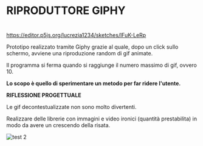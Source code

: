 # RIPRODUTTORE GIPHY <h1>

https://editor.p5js.org/lucrezia1234/sketches/lFuK-LeRp

Prototipo realizzato tramite Giphy grazie al quale, dopo un click sullo schermo, avviene una riproduzione random di gif animate.

Il programma si ferma quando si raggiunge il numero massimo di gif, ovvero 10.

**Lo scopo è quello di sperimentare un metodo per far ridere l'utente.**



**RIFLESSIONE PROGETTUALE**

Le gif decontestualizzate non sono molto divertenti.

Realizzare delle librerie con immagini e video ironici (quantità prestabilita) in modo da avere un crescendo della risata.

![test 2](https://user-images.githubusercontent.com/79698027/118134673-7b824000-b402-11eb-82d7-23b8b797c870.JPG)

